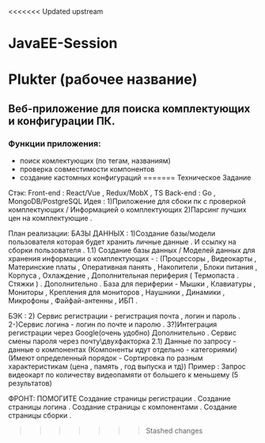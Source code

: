 <<<<<<< Updated upstream
# JavaEE-Session

# Plukter (рабочее название)

## Веб-приложение для поиска комплектующих и конфигурации ПК.

### Функции приложения:
- поиск комлектующих (по тегам, названиям)
- проверка совместимости компонентов
- создание кастомных конфигураций 
=======
Техническое Задание
 
Стэк:
Front-end : React/Vue , Redux/MobX , TS
Back-end : Go , MongoDB/PostgreSQL
Идея :
1)Приложение для сбоки пк с проверкой комплектующих / Информацией о комплектующих 
2)Парсинг лучших цен на комплектующие  . 

План реализации:
БАЗЫ ДАННЫХ :
1)Создание базы/модели пользователя которая будет хранить личные данные . И ссылку на сборки пользователя .
1.1) Создание базы данных / Моделей данных для хранения информации о комплектующих - :
(Процессоры , Видеокарты , Материнские платы , Оперативная панять , Накопители , Блоки питания , Корпуса , Охлаждение , Дополнительная периферия ( Термопаста . Стяжки ) .
Дополнительно . База для периферии - Мышки , Клавиатуры , Мониторы , Крепления для мониторов , Наушники , Динамики , Микрофоны , Файфай-антенны , ИБП .
<!-- 1.2)Создание базы/модели сборки - сборка включает в себя все компоненты , пункт совместимости (Все ли компоненты сочетаются) и общие показатели сборки - (Энергозатраты , Производительность , Общие технологии компонентов  (Совместный режим проца и видюхи AMD) , Уникальные технологии (RTX , и тг) ,  ) 
Дополнительно. Цена сборки на базе маркетплейса (Каспи и тд)
Дополнительно . Создание внутреннего индекса ( цена / характеристика) и присвоение его компонентам. -->

БЭК :
2) Сервис регистрации - регистрация почта , логин и пароль .
2-)Сервис логина - логин по почте и паролю .
3?)Интеграция регистрации через Google(очень удобно)
Дополнительно . Сервис смены пароля через почту\двухфакторка
2.1) Данные по запросу - данные о компонентах (Компоненты идут отдельно - категориями)(Имеют определенный порядок - Сортировка по разным характеристикам (цена , память , год выпуска и тд))
	Пример : Запрос видеокарт по количеству видеопамяти от большего к меньшему (5 результатов)
<!-- 3.2)Сервис создания сборки  - создает пустую сборку в архив пользователя . 
3.2-)Сервис редактирования сборки - позволяет заполнять модель сборки компонентами , считает совместимость и отправляет предупреждения . -->

ФРОНТ:
		ПОМОГИТЕ
	Создание страницы регистрации .
	Создание страницы логина .
	Создание страницы с компонентами .
	Создание страницы сборки .
>>>>>>> Stashed changes
